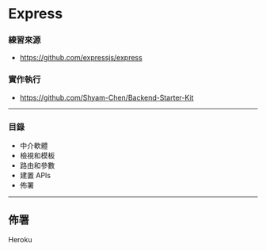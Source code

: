 # Express

### 練習來源
* https://github.com/expressjs/express

### 實作執行
* https://github.com/Shyam-Chen/Backend-Starter-Kit

***

### 目錄
* 中介軟體
* 檢視和模板
* 路由和參數
* 建置 APIs
* 佈署

***

## 佈署

Heroku
